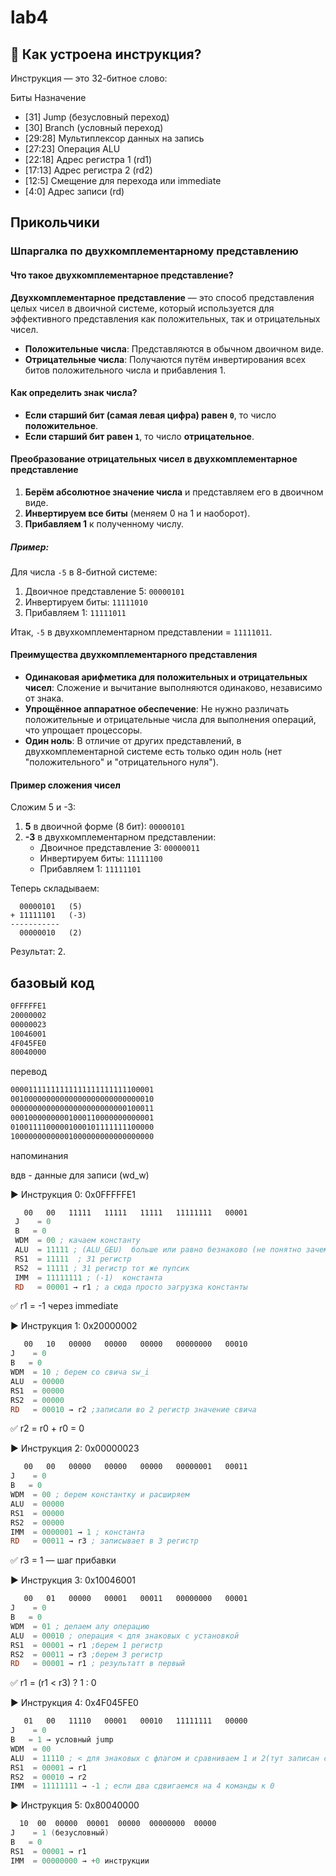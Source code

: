 # lab4 

## 🧠 Как устроена инструкция?
Инструкция — это 32-битное слово:

Биты	Назначение
- [31]	Jump (безусловный переход)
- [30]	Branch (условный переход)
- [29:28]	Мультиплексор данных на запись
- [27:23]	Операция ALU
- [22:18]	Адрес регистра 1 (rd1)
- [17:13]	Адрес регистра 2 (rd2)
- [12:5]	Смещение для перехода или immediate
- [4:0]	Адрес записи (rd)

## Прикольчики

###  Шпаргалка по двухкомплементарному представлению

####  Что такое двухкомплементарное представление?

**Двухкомплементарное представление** — это способ представления целых чисел в двоичной системе, который используется для эффективного представления как положительных, так и отрицательных чисел.

- **Положительные числа**: Представляются в обычном двоичном виде.
- **Отрицательные числа**: Получаются путём инвертирования всех битов положительного числа и прибавления 1.

####  Как определить знак числа?

- **Если старший бит (самая левая цифра) равен `0`**, то число **положительное**.
- **Если старший бит равен `1`**, то число **отрицательное**.

####  Преобразование отрицательных чисел в двухкомплементарное представление

1. **Берём абсолютное значение числа** и представляем его в двоичном виде.
2. **Инвертируем все биты** (меняем 0 на 1 и наоборот).
3. **Прибавляем 1** к полученному числу.

#####  Пример:
Для числа `-5` в 8-битной системе:

1. Двоичное представление 5: `00000101`
2. Инвертируем биты: `11111010`
3. Прибавляем 1: `11111011`

Итак, `-5` в двухкомплементарном представлении = `11111011`.

####  Преимущества двухкомплементарного представления

- **Одинаковая арифметика для положительных и отрицательных чисел**: Сложение и вычитание выполняются одинаково, независимо от знака.
- **Упрощённое аппаратное обеспечение**: Не нужно различать положительные и отрицательные числа для выполнения операций, что упрощает процессоры.
- **Один ноль**: В отличие от других представлений, в двухкомплементарной системе есть только один ноль (нет "положительного" и "отрицательного нуля").

####  Пример сложения чисел

Сложим 5 и -3:

1. **5** в двоичной форме (8 бит): `00000101`
2. **-3** в двухкомплементарном представлении:
   - Двоичное представление 3: `00000011`
   - Инвертируем биты: `11111100`
   - Прибавляем 1: `11111101`

Теперь складываем:

```
  00000101   (5)
+ 11111101   (-3)
-----------
  00000010   (2)
```

Результат: 2.


## базовый код

```asm
0FFFFFE1
20000002
00000023
10046001
4F045FE0
80040000

```

перевод

```asm
00001111111111111111111111100001
00100000000000000000000000000010
00000000000000000000000000100011
00010000000001000110000000000001
01001111000001000101111111100000
10000000000001000000000000000000
```

напоминания

вдв - данные для записи (wd_w)


▶️ Инструкция 0: 0x0FFFFFE1
```asm
   00   00   11111   11111   11111   11111111   00001
 J    = 0
 B   = 0
 WDM  = 00 ; качаем константу
 ALU  = 11111 ; (ALU_GEU)  больше или равно безнаково (не понятно зачем)
 RS1  = 11111  ; 31 регистр 
 RS2  = 11111 ; 31 регистр тот же пупсик
 IMM  = 11111111 ; (-1)  константа  
 RD   = 00001 → r1 ; а сюда просто загрузка константы
```
✅ r1 = -1 через immediate

▶️ Инструкция 1: 0x20000002
```asm
   00   10   00000   00000   00000   00000000   00010
J    = 0
B   = 0
WDM  = 10 ; берем со свича sw_i
ALU  = 00000 
RS1  = 00000
RS2  = 00000
RD   = 00010 → r2 ;записали во 2 регистр значение свича
```
✅ r2 = r0 + r0 = 0

▶️ Инструкция 2: 0x00000023

```asm
   00   00   00000   00000   00000   00000001   00011
J    = 0
B   = 0
WDM  = 00 ; берем константку и расширяем
ALU  = 00000
RS1  = 00000
RS2  = 00000
IMM  = 0000001 → 1 ; константа
RD   = 00011 → r3 ; записывает в 3 регистр
```
✅ r3 = 1 — шаг прибавки

▶️ Инструкция 3: 0x10046001

```asm
   00   01   00000   00001   00011   00000000   00001
J    = 0
B   = 0
WDM  = 01 ; делаем алу операцию 
ALU  = 00010 ; операция < для знаковых с установкой 
RS1  = 00001 → r1 ;берем 1 регистр
RS2  = 00011 → r3 ;берем 3 регистр
RD   = 00001 → r1 ; результатт в первый
```
✅ r1 = (r1 < r3) ? 1 : 0

▶️ Инструкция 4: 0x4F045FE0
```asm
   01   00   11110   00001   00010   11111111   00000
J    = 0
B   = 1 → условный jump
WDM  = 00
ALU  = 11110 ; < для знаковых с флагом и сравниваем 1 и 2(тут записан стоп число) регистры
RS1  = 00001 → r1 
RS2  = 00010 → r2
IMM  = 11111111 → -1 ; если два сдвигаемся на 4 команды к 0
```

▶️ Инструкция 5: 0x80040000
```asm
  10  00  00000  00001  00000  00000000  00000
J    = 1 (безусловный)
B   = 0
RS1  = 00001 → r1 
IMM  = 00000000 → +0 инструкции 
```
